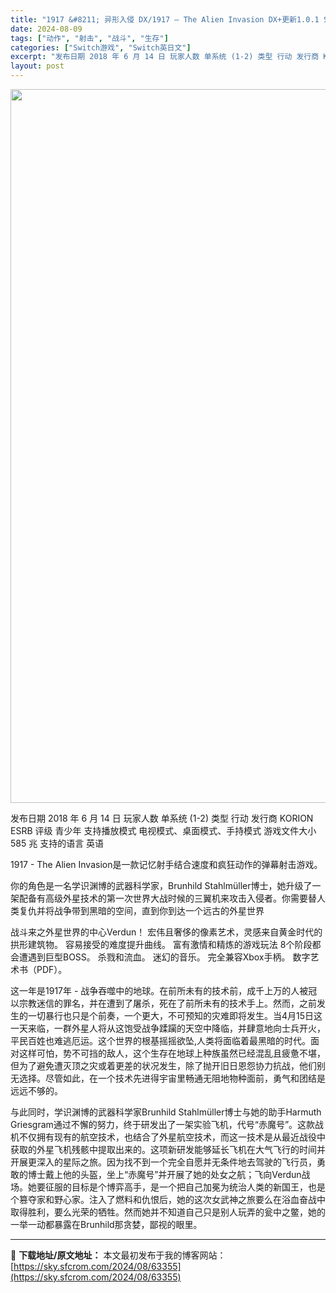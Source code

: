 ```yaml
---
title: "1917 &#8211; 异形入侵 DX/1917 – The Alien Invasion DX+更新1.0.1 Switch NSP英文 585M"
date: 2024-08-09
tags: ["动作", "射击", "战斗", "生存"]
categories: ["Switch游戏", "Switch英日文"]
excerpt: "发布日期 2018 年 6 月 14 日 玩家人数 单系统 (1-2) 类型 行动 发行商 KORION ESRB 评级 青少年 支持播放模式 电视模式、桌面模式、手持模式 游戏文件大小 585 兆 支持的语言 英语 1917 - The Alien Invasion是一款记忆射手结合速度和疯狂动作&hellip;"
layout: post
---
```


<img class="aligncenter size-full wp-image-63356" src="https://sky.sfcrom.com/wp-content/uploads/2024/08/2024080908224021.webp" alt="" width="700" height="1142" />

发布日期 2018 年 6 月 14 日
玩家人数 单系统 (1-2)
类型 行动
发行商 KORION
ESRB 评级 青少年
支持播放模式 电视模式、桌面模式、手持模式
游戏文件大小 585 兆
支持的语言 英语

1917 - The Alien Invasion是一款记忆射手结合速度和疯狂动作的弹幕射击游戏。

你的角色是一名学识渊博的武器科学家，Brunhild Stahlmüller博士，她升级了一架配备有高级外星技术的第一次世界大战时候的三翼机来攻击入侵者。你需要替人类复仇并将战争带到黑暗的空间，直到你到达一个远古的外星世界

战斗来之外星世界的中心Verdun！
宏伟且奢侈的像素艺术，灵感来自黄金时代的拱形建筑物。
容易接受的难度提升曲线。
富有激情和精炼的游戏玩法
8个阶段都会遭遇到巨型BOSS。
杀戮和流血。
迷幻的音乐。
完全兼容Xbox手柄。
数字艺术书（PDF）。

这一年是1917年 - 战争吞噬中的地球。在前所未有的技术前，成千上万的人被冠以宗教迷信的罪名，并在遭到了屠杀，死在了前所未有的技术手上。然而，之前发生的一切暴行也只是个前奏，一个更大，不可预知的灾难即将发生。当4月15日这一天来临，一群外星人将从这饱受战争蹂躏的天空中降临，并肆意地向士兵开火，平民百姓也难逃厄运。这个世界的根基摇摇欲坠,人类将面临着最黑暗的时代。面对这样可怕，势不可挡的敌人，这个生存在地球上种族虽然已经混乱且疲惫不堪，但为了避免遭灭顶之灾或着更差的状况发生，除了抛开旧日恩怨协力抗战，他们别无选择。尽管如此，在一个技术先进得宇宙里畅通无阻地物种面前，勇气和团结是远远不够的。

与此同时，学识渊博的武器科学家Brunhild Stahlmüller博士与她的助手Harmuth Griesgram通过不懈的努力，终于研发出了一架实验飞机，代号“赤魔号”。这款战机不仅拥有现有的航空技术，也结合了外星航空技术，而这一技术是从最近战役中获取的外星飞机残骸中提取出来的。这项新研发能够延长飞机在大气飞行的时间并开展更深入的星际之旅。因为找不到一个完全自愿并无条件地去驾驶的飞行员，勇敢的博士戴上他的头盔，坐上“赤魔号”并开展了她的处女之航；飞向Verdun战场。她要征服的目标是个博弈高手，是一个把自己加冕为统治人类的新国王，也是个篡夺家和野心家。注入了燃料和仇恨后，她的这次女武神之旅要么在浴血奋战中取得胜利，要么光荣的牺牲。然而她并不知道自己只是别人玩弄的瓮中之鳖，她的一举一动都暴露在Brunhild那贪婪，鄙视的眼里。

---
📖 **下载地址/原文地址：** 本文最初发布于我的博客网站：[https://sky.sfcrom.com/2024/08/63355](https://sky.sfcrom.com/2024/08/63355)
